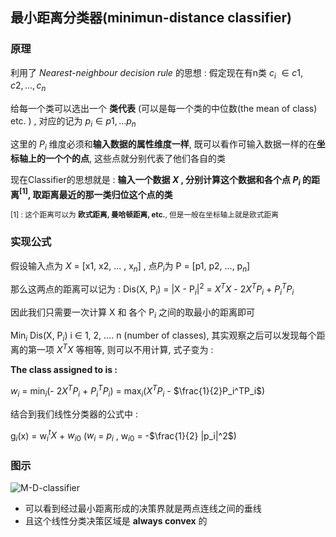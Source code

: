 ## 最小距离分类器(minimun-distance classifier)

### 原理

利用了 *Nearest-neighbour decision rule* 的思想 : 假定现在有n类 $c_i$ $\in c1, c2 , ..., c_n$ 

给每一个类可以选出一个 **类代表** (可以是每一个类的中位数(the mean of class) etc. ) , 对应的记为 $p_i \in p1, ...p_n$

这里的 $P_i$ 维度必须和**输入数据的属性维度一样**, 既可以看作可输入数据一样的在**坐标轴上的一个个的点**, 这些点就分别代表了他们各自的类

现在Classifier的思想就是 : **输入一个数据 *X* , 分别计算这个数据和各个点 $P_i$ 的距离$^{[1]}$, 取距离最近的那一类归位这个点的类**



<small>[1] : 这个距离可以为 **欧式距离, 曼哈顿距离, etc.**, 但是一般在坐标轴上就是欧式距离</small>



### 实现公式

假设输入点为 *X*  = [x1, x2, ... , x$_n$] , 点$P_i$为 P = [p1, p2, ..., p$_n$] 

那么这两点的距离可以记为 : Dis(X, P$_i$) = |X - P$_i$|$^2$  = $X^TX$ - 2$X^TP_i$  + $P_i^TP_i$

因此我们只需要一次计算 X 和 各个 P$_i$ 之间的取最小的距离即可 

Min$_i$ Dis(X, P$_i$)  i $\in$ 1, 2, .... n (number of classes), 其实观察之后可以发现每个距离的第一项 $X^TX$ 等相等, 则可以不用计算, 式子变为 : 

**The class assigned to is :**

$w_i$  = min$_i$(- 2$X^TP_i$  + $P_i^TP_i$)   = max$_i$($X^TP_i$  - $\frac{1}{2}P_i^TP_i$)

结合到我们线性分类器的公式中 :

g$_i$(x) = w$_i^t X$  + $w_{i0}$	 ($w_i$ = $p_i$ , w$_{i0}$ = -$\frac{1}{2} |p_i|^2$)



### 图示

![M-D-classifier](/Users/ark/%E8%AF%BE%E7%A8%8B%E8%B5%84%E6%96%99/%E5%AD%A6%E4%B9%A0%E7%AC%94%E8%AE%B0/%E6%9C%BA%E5%99%A8%E5%AD%A6%E4%B9%A0/%E5%88%86%E7%B1%BB/image/M-D-classifier.png)

- 可以看到经过最小距离形成的决策界就是两点连线之间的垂线
- 且这个线性分类决策区域是 **always convex** 的